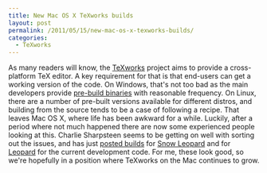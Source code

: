 ```yaml
---
title: New Mac OS X TeXworks builds
layout: post
permalink: /2011/05/15/new-mac-os-x-texworks-builds/
categories:
  - TeXworks
---
```

As many readers will know, the [TeXworks](https://tug.org/texworks) project aims to provide a cross-platform TeX editor. A key requirement for that is that end-users can get a working version of the code. On Windows, that's not too bad as the main developers provide [pre-build binaries](http://code.google.com/p/texworks/downloads/list) with reasonable frequency. On Linux, there are a number of pre-built versions available for different distros, and building from the source tends to be a case of following a recipe. That leaves Mac OS X, where life has been awkward for a while. Luckily, after a period where not much happened there are now some experienced people looking at this. Charlie Sharpsteen seems to be getting on well with sorting out the issues, and has just [posted builds](https://tug.org/pipermail/texworks/2011q2/004189.html) for [Snow Leopard](https://github.com/downloads/Sharpie/TeXworks/TeXworks.0.5.0-813-33d0430-SLeopard.dmg) and for [Leopard](https://github.com/downloads/Sharpie/TeXworks/TeXworks.0.5.0-813-33d0430-Leopard.dmg) for the current development code. For me, these look good, so we're hopefully in a position where TeXworks on the Mac continues to grow.
